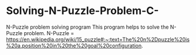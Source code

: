 # Solving-N-Puzzle-Problem-C-
N-Puzzle problem solving program
This program helps to solve the N-Puzzle problem.
N-Puzzle = https://en.wikipedia.org/wiki/15_puzzle#:~:text=The%20n%2Dpuzzle%20is%20a,position%20in%20the%20goal%20configuration.
